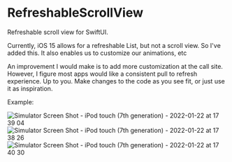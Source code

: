 # RefreshableScrollView
Refreshable scroll view for SwiftUI. 

Currently, iOS 15 allows for a refreshable List, but not a scroll view. 
So I've added this. It also enables us to customize our animations, etc

An improvement I would make is to add more customization at the call site. However, I figure most apps would like a consistent pull to refresh experience. Up to you. Make changes to the code as you see fit, or just use it as inspiration.

Example:

![Simulator Screen Shot - iPod touch (7th generation) - 2022-01-22 at 17 39 04](https://user-images.githubusercontent.com/81925718/150658977-1de789dc-c3c4-44d3-9024-5e66bee63d1e.png)
![Simulator Screen Shot - iPod touch (7th generation) - 2022-01-22 at 17 38 26](https://user-images.githubusercontent.com/81925718/150658978-a4711a33-bb8f-48e4-9c08-280d65ee2daa.png)
![Simulator Screen Shot - iPod touch (7th generation) - 2022-01-22 at 17 40 30](https://user-images.githubusercontent.com/81925718/150658986-4989cde7-0840-40c9-b12c-6cb4e94d6b87.png)
